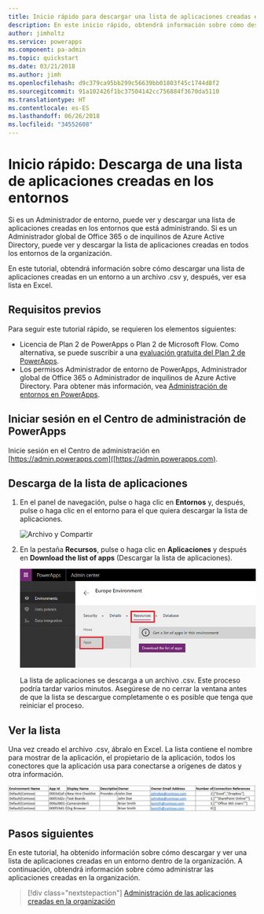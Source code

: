 ```yaml
---
title: Inicio rápido para descargar una lista de aplicaciones creadas en los entornos | Microsoft Docs
description: En este inicio rápido, obtendrá información sobre cómo descargar una lista de aplicaciones creadas en los entornos.
author: jimholtz
ms.service: powerapps
ms.component: pa-admin
ms.topic: quickstart
ms.date: 03/21/2018
ms.author: jimh
ms.openlocfilehash: d9c379ca95bb299c56639bb01803f45c1744d8f2
ms.sourcegitcommit: 91a102426f1bc37504142cc756884f3670da5110
ms.translationtype: HT
ms.contentlocale: es-ES
ms.lasthandoff: 06/26/2018
ms.locfileid: "34552608"
---
```

# <a name="quickstart-download-a-list-of-apps-created-in-your-environments"></a>Inicio rápido: Descarga de una lista de aplicaciones creadas en los entornos
Si es un Administrador de entorno, puede ver y descargar una lista de aplicaciones creadas en los entornos que está administrando. Si es un Administrador global de Office 365 o de inquilinos de Azure Active Directory, puede ver y descargar la lista de aplicaciones creadas en todos los entornos de la organización.

En este tutorial, obtendrá información sobre cómo descargar una lista de aplicaciones creadas en un entorno a un archivo .csv y, después, ver esa lista en Excel.

## <a name="prerequisites"></a>Requisitos previos
 Para seguir este tutorial rápido, se requieren los elementos siguientes:
 * Licencia de Plan 2 de PowerApps o Plan 2 de Microsoft Flow. Como alternativa, se puede suscribir a una [evaluación gratuita del Plan 2 de PowerApps](https://web.powerapps.com/signup?redirect=marketing&email=).
 * Los permisos Administrador de entorno de PowerApps, Administrador global de Office 365 o Administrador de inquilinos de Azure Active Directory. Para obtener más información, vea [Administración de entornos en PowerApps](environments-administration.md).

## <a name="sign-in-to-the-powerapps-admin-center"></a>Iniciar sesión en el Centro de administración de PowerApps
Inicie sesión en el Centro de administración en [https://admin.powerapps.com]([https://admin.powerapps.com).

## <a name="download-the-list-of-apps"></a>Descarga de la lista de aplicaciones
1. En el panel de navegación, pulse o haga clic en **Entornos** y, después, pulse o haga clic en el entorno para el que quiera descargar la lista de aplicaciones.

    ![Archivo y Compartir](./media/admin-view-apps/environment.png)
2. En la pestaña **Recursos**, pulse o haga clic en **Aplicaciones** y después en **Download the list of apps** (Descargar la lista de aplicaciones).

    ![Archivo y Compartir](./media/admin-view-apps/resources-app.png)

    La lista de aplicaciones se descarga a un archivo .csv. Este proceso podría tardar varios minutos. Asegúrese de no cerrar la ventana antes de que la lista se descargue completamente o es posible que tenga que reiniciar el proceso.

## <a name="view-the-list"></a>Ver la lista
Una vez creado el archivo .csv, ábralo en Excel. La lista contiene el nombre para mostrar de la aplicación, el propietario de la aplicación, todos los conectores que la aplicación usa para conectarse a orígenes de datos y otra información.

![Archivo y Compartir](./media/admin-view-apps/excel-view.png)

## <a name="next-steps"></a>Pasos siguientes
En este tutorial, ha obtenido información sobre cómo descargar y ver una lista de aplicaciones creadas en un entorno dentro de la organización. A continuación, obtendrá información sobre cómo administrar las aplicaciones creadas en la organización.

> [!div class="nextstepaction"]
> [Administración de las aplicaciones creadas en la organización](admin-manage-apps.md)
